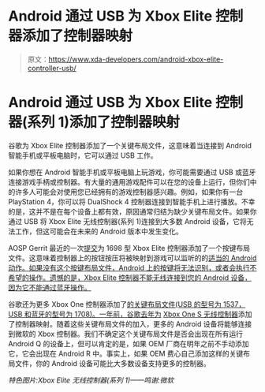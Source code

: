 # Android 通过 USB 为 Xbox Elite 控制器添加了控制器映射

> 原文：<https://www.xda-developers.com/android-xbox-elite-controller-usb/>

# Android 通过 USB 为 Xbox Elite 控制器(系列 1)添加了控制器映射

谷歌为 Xbox Elite 控制器添加了一个关键布局文件，这意味着当连接到 Android 智能手机或平板电脑时，它可以通过 USB 工作。

如果你想在 Android 智能手机或平板电脑上玩游戏，你可能需要通过 USB 或蓝牙连接游戏手柄或控制器。有大量的通用游戏配件可以在您的设备上运行，但你们中的许多人可能会对使用您已经拥有的游戏控制器感兴趣。例如，如果你有一台 PlayStation 4，你可以将 DualShock 4 控制器连接到智能手机上进行播放。不幸的是，这并不是在每个设备上都有效，原因通常归结为缺少关键布局文件。如果你通过 USB 将 Xbox Elite 无线控制器(系列 1)连接到大多数 Android 设备，它将无法工作，但这可能会在未来的 Android 版本中发生变化。

AOSP Gerrit 最近的一次[提交](https://android-review.googlesource.com/c/platform/frameworks/base/+/1105183)为 1698 型 Xbox Elite 控制器添加了一个按键布局文件。这意味着控制器上的按钮按压将被映射到游戏可以监听的的[适当的 Android 动作。如果没有这个按键布局文件，Android 上的按键将无法识别，或者会执行不希望的操作。遗憾的是，Xbox Elite 控制器不能无线连接到您的 Android 设备，因为它不能通过蓝牙操作。](https://developer.android.com/training/game-controllers/controller-input.html)

谷歌还为更多 Xbox One 控制器添加了[的关键布局文件(USB 的型号为 1537，USB 和蓝牙的型号为 1708)。一年前，谷歌去年为](https://android-review.googlesource.com/c/platform/frameworks/base/+/1105184/1) [Xbox One S 无线控制器](https://www.xda-developers.com/android-pie-controller-mapping-fix-xbox-one-s/)添加了控制器映射。随着这些关键布局文件的加入，更多的 Android 设备将能够连接到微软的 Xbox 控制器。我们不确定这个关键布局文件是否会出现在所有运行 Android Q 的设备上，但可以肯定的是，如果 OEM 厂商在明年之前不手动添加它，它会出现在 Android R 中。事实上，如果 OEM 费心自己添加这样的关键布局文件，你的 Android 设备可能比大多数设备支持更多的控制器。

*特色图片:Xbox Elite 无线控制器(系列 1)——鸣谢:微软*
